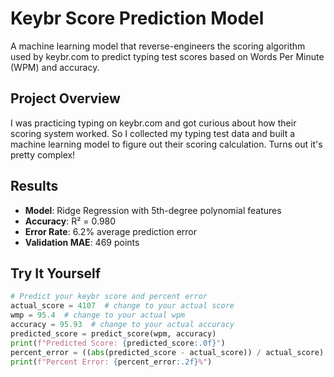 # Keybr Score Prediction Model

A machine learning model that reverse-engineers the scoring algorithm used by keybr.com to predict typing test scores based on Words Per Minute (WPM) and accuracy.

## Project Overview

I was practicing typing on keybr.com and got curious about how their scoring system worked. So I collected my typing test data and built a machine learning model to figure out their scoring calculation. Turns out it's pretty complex!

## Results

- **Model**: Ridge Regression with 5th-degree polynomial features
- **Accuracy**: R² = 0.980
- **Error Rate**: 6.2% average prediction error
- **Validation MAE**: 469 points

## Try It Yourself

```python
# Predict your keybr score and percent error
actual_score = 4107  # change to your actual score
wmp = 95.4  # change to your actual wpm
accuracy = 95.93  # change to your actual accuracy
predicted_score = predict_score(wpm, accuracy)
print(f"Predicted Score: {predicted_score:.0f}")
percent_error = ((abs(predicted_score - actual_score)) / actual_score) * 100
print(f"Percent Error: {percent_error:.2f}%")
